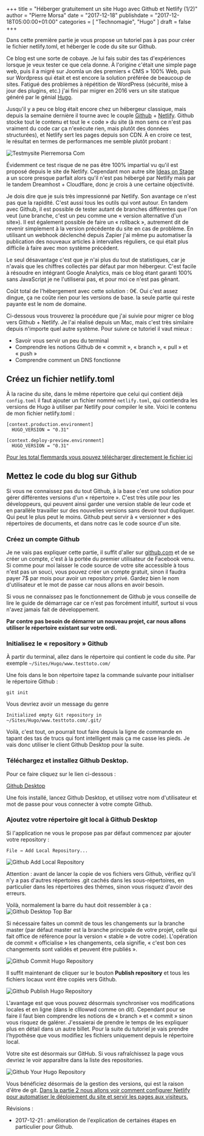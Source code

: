 +++
title       = "Héberger gratuitement un site Hugo avec Github et Netlify (1/2)"
author      = "Pierre Morsa"
date        = "2017-12-18"
publishdate = "2017-12-18T05:00:00+01:00" 
categories  = [ "Technomagie", "Hugo" ]
draft       = false
+++

Dans cette première partie je vous propose un tutoriel pas à pas pour créer le fichier netlify.toml, et héberger le code du site sur Github.

Ce blog est une sorte de cobaye. Je lui fais subir des tas d'expériences lorsque je veux tester ce que cela donne. À l'origine c'était une simple page web, puis il a migré sur Joomla un des premiers « CMS » 100% Web, puis sur Wordpress qui était et est encore la solution préférée de beaucoup de sites. Fatigué des problèmes à répétition de WordPress (sécurité, mise à jour des plugins, etc.) j'ai fini par migrer en 2016 vers un site statique généré par le génial [Hugo](http://gohugo.io).

Jusqu'il y a peu ce blog était encore chez un hébergeur classique, mais depuis la semaine dernière il tourne avec le couple [Github](https://github.com) + [Netlify](https://www.netlify.com). Github stocke tout le contenu et tout le « code » du site (à mon sens ce n'est pas vraiment du code car ça n'exécute rien, mais plutôt des données structurées), et Netlify sert les pages depuis son CDN. À en croire ce test, le résultat en termes de performances me semble plutôt probant :

![Testmysite Pierremorsa Com](/pictures/2017/12/testmysite-pierremorsa-com.jpg)

Évidemment ce test risque de ne pas être 100% impartial vu qu'il est proposé depuis le site de Netlify. Cependant mon autre site [Ideas on Stage](htts://www.ideasonstage.com) a un score presque parfait alors qu'il n'est pas hébergé par Netlify mais par le tandem Dreamhost + Cloudflare, donc je crois à une certaine objectivité.

Je dois dire que je suis très impressionné par Netlify. Son avantage ce n'est pas que la rapidité. C'est aussi tous les outils qui vont autour. En tandem avec Github, il est possible de tester autant de branches différentes que l'on veut (une branche, c'est un peu comme une « version alternative d'un site»). Il est également possible de faire un « rollback », autrement dit de revenir simplement à la version précédente du site en cas de problème. En utilisant un webhook déclenché depuis Zapier j'ai même pu automatiser la publication des nouveaux articles à intervalles réguliers, ce qui était plus difficile à faire avec mon système précédent.

Le seul désavantage c'est que je n'ai plus du tout de statistiques, car je n'avais que les chiffres collectés par défaut par mon hébergeur. C'est facile à résoudre en intégrant Google Analytics, mais ce blog étant garanti 100% sans JavaScript je ne l'utiliserai pas, et pour moi ce n'est pas gênant.

Coût total de l'hébergement avec cette solution : 0€. Oui c'est assez dingue, ça ne coûte rien pour les versions de base. la seule partie qui reste payante est le nom de domaine.

Ci-dessous vous trouverez la procédure que j'ai suivie pour migrer ce blog vers Github + Netlify. Je l'ai réalisé depuis un Mac, mais c'est très similaire depuis n'importe quel autre système. Pour suivre ce tutoriel il vaut mieux :

* Savoir vous servir un peu du terminal
* Comprendre les notions Github de « commit », « branch », « pull » et « push »
* Comprendre comment un DNS fonctionne

## Créez un fichier netlify.toml
À la racine du site, dans le même répertoire que celui qui contient déjà ```config.toml``` il faut ajouter un fichier nommé ```netlify.toml```, qui contiendra les versions de Hugo à utiliser par Netlify pour compiler le site. Voici le contenu de mon fichier netlify.toml :

```
[context.production.environment]
  HUGO_VERSION = "0.31"
  
[context.deploy-preview.environment]
  HUGO_VERSION = "0.31"
```

[Pour les total flemmards vous pouvez télécharger directement le fichier ici](/files/netlify.toml)

## Mettez le code du blog sur Github
Si vous ne connaissez pas du tout Github, à la base c'est une solution pour gérer différentes versions d'un « répertoire ». C'est très utile pour les développeurs, qui peuvent ainsi garder une version stable de leur code et en parallèle travailler sur des nouvelles versions sans devoir tout dupliquer. Qui peut le plus peut le moins. Github peut servir à « versionner » des répertoires de documents, et dans notre cas le code source d'un site.

### Créez un compte Github
Je ne vais pas expliquer cette partie, il suffit d'aller sur [github.com](https://github.com) et de se créer un compte, c'est à la portée du premier utilisateur de Facebook venu. Si comme pour moi laisser le code source de votre site accessible à tous n'est pas un souci, vous pouvez créer un compte gratuit, sinon il faudra payer 7$ par mois pour avoir un repository privé. Gardez bien le nom d'utilisateur et le mot de passe car nous allons en avoir besoin.

Si vous ne connaissez pas le fonctionnement de Github je vous conseille de lire le guide de démarrage car ce n'est pas forcément intuitif, surtout si vous n'avez jamais fait de développement.

**Par contre pas besoin de démarrer un nouveau projet, car nous allons utiliser le répertoire existant sur votre ordi.** 

### Initialisez le « repository » Github
À partir du terminal, allez dans le répertoire qui contient le code du site. Par exemple ```~/Sites/Hugo/www.testtoto.com/```

Une fois dans le bon répertoire tapez la commande suivante pour initialiser le répertoire Github :

```git init```

Vous devriez avoir un message du genre 

```Initialized empty Git repository in ~/Sites/Hugo/www.testtoto.com/.git/```

Voilà, c'est tout, on pourrait tout faire depuis la ligne de commande en tapant des tas de trucs qui font intelligent mais ça me casse les pieds. Je vais donc utiliser le client Github Desktop pour la suite.
 
### Téléchargez et installez Github Desktop. 
Pour ce faire cliquez sur le lien ci-dessous :

[Github Desktop](https://desktop.github.com)

Une fois installé, lancez Github Desktop, et utilisez votre nom d'utilisateur et mot de passe pour vous connecter à votre compte Github.

### Ajoutez votre répertoire git local à Github Desktop
Si l'application ne vous le propose pas par défaut commencez par ajouter votre repository : 

```File → Add Local Repository...```

![Github Add Local Repository](/pictures/2017/12/github-add-local-repository.jpg)

Attention : avant de lancer la copie de vos fichiers vers Github, vérifiez qu'il n'y a pas d'autres répertoires .git cachés dans les sous-répertoires, en particulier dans les répertoires des thèmes, sinon vous risquez d'avoir des erreurs.

Voilà, normalement la barre du haut doit ressembler à ça :
![Github Desktop Top Bar](/pictures/2017/12/github-desktop-top-bar.jpg)

Si nécessaire faites un commit de tous les changements sur la branche master (par défaut master est la branche principale de votre projet, celle qui fait office de référence pour la version « stable » de votre code). L'opération de commit « officialise » les changements, cela signifie, « c'est bon ces changements sont validés et peuvent être publiés ».

![Github Commit Hugo Repository](/pictures/2017/12/github-commit-hugo-repository.jpg)

Il suffit maintenant de cliquer sur le bouton **Publish repository** et tous les fichiers locaux vont être copiés vers Github. 

![Github Publish Hugo Repository](/pictures/2017/12/github-publish-hugo-repository.jpg)

L'avantage est que vous pouvez désormais synchroniser vos modifications locales et en ligne (dans le clllowwd comme on dit). Cependant pour se faire il faut bien comprendre les notions de « branch » et « commit » sinon vous risquez de galérer. J'essaierai de prendre le temps de les expliquer plus en détail dans un autre billet. Pour la suite du tutoriel je vais prendre l'hypothèse que vous modifiez les fichiers uniquement depuis le répertoire local.

Votre site est désormais sur GitHub. Si vous rafraîchissez la page vous devriez le voir apparaître dans la liste des repositories. 

![Github Your Hugo Repository](/pictures/2017/12/github-your-hugo-repository.jpg)

Vous bénéficiez désormais de la gestion des versions, qui est la raison d'être de git. [Dans la partie 2 nous allons voir comment configurer Netlify pour automatiser le déploiement du site et servir les pages aux visiteurs.](/post/2017-12-25-site-hugo-github-netlify-2)

Révisions :

* 2017-12-21 : amélioration de l'explication de certaines étapes en particulier pour Github.